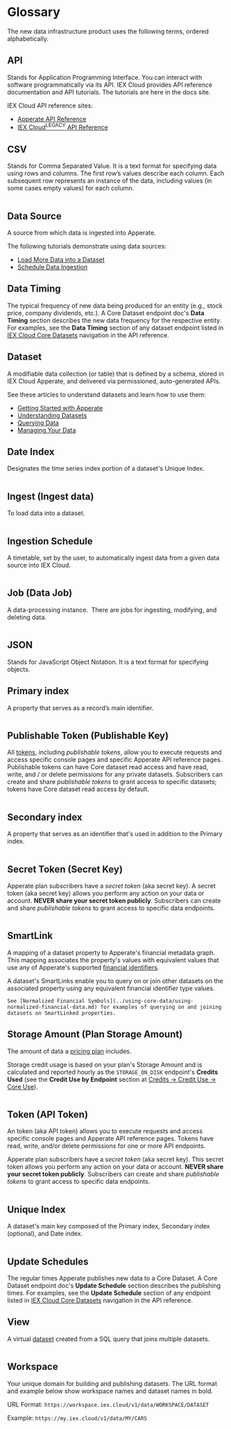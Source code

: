 # Glossary

The new data infrastructure product uses the following terms, ordered alphabetically.

## API

Stands for Application Programming Interface. You can interact with software programmatically via its API. IEX Cloud provides API reference documentation and API tutorials. The tutorials are here in the docs site.

IEX Cloud API reference sites:

- [Apperate API Reference](https://iexcloud.io/docs/)
- [IEX Cloud<sup>LEGACY</sup> API Reference](https://iexcloud.io/docs/api/)

## CSV

Stands for Comma Separated Value. It is a text format for specifying data using rows and columns. The first row’s values describe each column. Each subsequent row represents an instance of the data, including values (in some cases empty values) for each column.

``` {seealso} [Load Data from a File](../load-data/loading-data-from-a-file.md) demonstrates importing data from a CSV file.
```

## Data Source

A source from which data is ingested into Apperate.

The following tutorials demonstrate using data sources:

- [Load More Data into a Dataset](../load-data/load-more-data-into-a-dataset.md)
- [Schedule Data Ingestion](../load-data/scheduling-data-ingestion.md)

## Data Timing

The typical frequency of new data being produced for an entity (e.g., stock price, company dividends, etc.). A Core Dataset endpoint doc's **Data Timing** section describes the new data frequency for the respective entity. For examples, see the **Data Timing** section of any dataset endpoint listed in [IEX Cloud Core Datasets](https://iexcloud.io/docs/core) navigation in the API reference.

## Dataset

A modifiable data collection (or table) that is defined by a schema, stored in IEX Cloud Apperate, and delivered via permissioned, auto-generated APIs.

See these articles to understand datasets and learn how to use them:

- [Getting Started with Apperate](../getting-started/getting-started-with-apperate.md)
- [Understanding Datasets](../managing-your-data/understanding-datasets.md)
- [Querying Data](../search-data.md)
- [Managing Your Data](../managing-your-data.md)

## Date Index

Designates the time series index portion of a dataset's Unique Index. 

``` {seealso} [Understanding Datasets](../managing-your-data/understanding-datasets.md#indexing-with-unique-index)
```

## Ingest (Ingest data)

To load data into a dataset. 

``` {seealso} [Load More Data into a Dataset](../load-data/load-more-data-into-a-dataset.md).
```

## Ingestion Schedule

A timetable, set by the user, to automatically ingest data from a given data source into IEX Cloud.

``` {seealso} [Schedule Data Ingestion](../load-data/scheduling-data-ingestion.md)
```

## Job (Data Job)

A data-processing instance.  There are jobs for ingesting, modifying, and deleting data.

``` {seealso} [Monitoring Deployments](../administration/monitoring-deployments.md).
```

## JSON

Stands for JavaScript Object Notation. It is a text format for specifying objects. 

## Primary index

A property that serves as a record’s main identifier.

``` {seealso} [Understanding Datasets](../managing-your-data/understanding-datasets.md#indexing-with-unique-index)
```

<!-- ## Property (Schema Property) - TODO -->

## Publishable Token (Publishable Key)

All [tokens](#token-api-token), including *publishable tokens*, allow you to execute requests and access specific console pages and specific Apperate API reference pages. Publishable tokens can have Core dataset read access and have read, write, and / or delete permissions for any private datasets. Subscribers can create and share *publishable tokens* to grant access to specific datasets; tokens have Core dataset read access by default.

``` {seealso} [Token](#token-api-token) and [Access and Security](../administration/access-and-security.md).
```

<!-- ## Schema (Dataset Schema) - TODO -->

## Secondary index

A property that serves as an identifier that's used in addition to the Primary index.

``` {seealso} [Understanding Datasets](../managing-your-data/understanding-datasets.md#indexing-with-unique-index)
```

## Secret Token (Secret Key)

Apperate plan subscribers have a *secret token* (aka secret key). A secret token (aka secret key) allows you perform any action on your data or account. **NEVER share your secret token publicly**. Subscribers can create and share *publishable tokens* to grant access to specific data endpoints.

``` {seealso} [Token](#token-api-token) and [Access and Security](../administration/access-and-security.md).
```

## SmartLink

A mapping of a dataset property to Apperate's financial metadata graph. This mapping associates the property's values with equivalent values that use any of Apperate's supported [financial identifiers](./financial-identifiers.md).

A dataset's SmartLinks enable you to query on or join other datasets on the associated property using any equivalent financial identifier type values. 

``` {seealso}
See [Normalized Financial Symbols](../using-core-data/using-normalized-financial-data.md) for examples of querying on and joining datasets on SmartLinked properties.
```

## Storage Amount (Plan Storage Amount)

The amount of data a [pricing plan](https://iexcloud.io/pricing/) includes. 

Storage credit usage is based on your plan's Storage Amount and is calculated and reported hourly as the `STORAGE_ON_DISK` endpoint's **Credits Used** (see the **Credit Use by Endpoint** section at [Credits &rarr; Credit Use &rarr; Core Use](https://iexcloud.io/console/usage)).

``` {important} You cannot exceed your plan's Storage Amount. Apperate blocks any attempt to exceed the Storage Amount. You must upgrade your plan (see **Account** &rarr; [**Manage Plan**](https://iexcloud.io/console/manage-plan)) to store more data.
```

## Token (API Token)

An token (aka API token) allows you to execute requests and access specific console pages and Apperate API reference pages. Tokens have read, write, and/or delete permissions for one or more API endpoints.

Apperate plan subscribers have a *secret token* (aka secret key). This secret token allows you perform any action on your data or account. **NEVER share your secret token publicly**. Subscribers can create and share *publishable tokens* to grant access to specific data endpoints.

``` {seealso} [Access and Security](../administration/access-and-security.md)
```

<!-- ## Transform - TODO -->

## Unique Index

A dataset's main key composed of the Primary index, Secondary index (optional), and Date index.

``` {seealso} [Understanding Datasets](../managing-your-data/understanding-datasets.md#indexing-with-unique-index)
```

## Update Schedules

The regular times Apperate publishes new data to a Core Dataset.  A Core Dataset endpoint doc's **Update Schedule** section describes the publishing times. For examples, see the **Update Schedule** section of any endpoint listed in [IEX Cloud Core Datasets](https://iexcloud.io/docs/core) navigation in the API reference.

## View

A virtual [dataset](#dataset) created from a SQL query that joins multiple datasets.

``` {seealso} [Create a View](../managing-your-data/create-a-view.md).
```

## Workspace

Your unique domain for building and publishing datasets. The URL format and example below show workspace names and dataset names in bold.

URL Format: `https://workspace.iex.cloud/v1/data/WORKSPACE/DATASET`

Example: `https://my.iex.cloud/v1/data/MY/CARS`

``` {seealso} [Create a Workspace](../getting-started/getting-started-with-apperate.md#create-a-workspace).
```